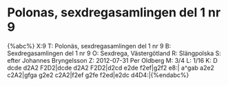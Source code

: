 # Polonas, sexdregasamlingen del 1 nr 9

{%abc%}
X:9
T: Polonäs, sexdregasamlingen del 1 nr 9
B: Sexdregasamlingen del 1 nr 9
O: Sexdrega, Västergötland
R: Slängpolska
S: efter Johannes Bryngelsson
Z: 2012-07-31 Per Oldberg
M: 3/4
L: 1/16
K: D
dcde d2A2 F2D2|dcde d2A2 F2D2|d2cd e2de f2ef|g2f2 e8:|
a^gab a2e2 c2A2|gfga g2e2 c2A2|f2ef g2fe f2ed|e2dc d4D4:|{%endabc%}
